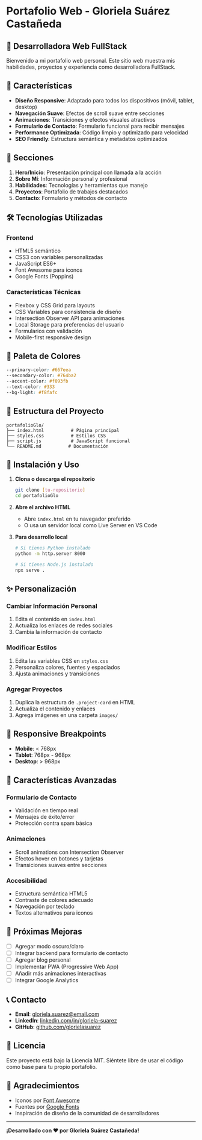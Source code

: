 # Portafolio Web - Gloriela Suárez Castañeda

## 🌟 Desarrolladora Web FullStack

Bienvenido a mi portafolio web personal. Este sitio web muestra mis habilidades, proyectos y experiencia como desarrolladora FullStack.

## 🚀 Características

- **Diseño Responsive**: Adaptado para todos los dispositivos (móvil, tablet, desktop)
- **Navegación Suave**: Efectos de scroll suave entre secciones
- **Animaciones**: Transiciones y efectos visuales atractivos
- **Formulario de Contacto**: Formulario funcional para recibir mensajes
- **Performance Optimizada**: Código limpio y optimizado para velocidad
- **SEO Friendly**: Estructura semántica y metadatos optimizados

## 📱 Secciones

1. **Hero/Inicio**: Presentación principal con llamada a la acción
2. **Sobre Mí**: Información personal y profesional
3. **Habilidades**: Tecnologías y herramientas que manejo
4. **Proyectos**: Portafolio de trabajos destacados
5. **Contacto**: Formulario y métodos de contacto

## 🛠️ Tecnologías Utilizadas

### Frontend
- HTML5 semántico
- CSS3 con variables personalizadas
- JavaScript ES6+
- Font Awesome para iconos
- Google Fonts (Poppins)

### Características Técnicas
- Flexbox y CSS Grid para layouts
- CSS Variables para consistencia de diseño
- Intersection Observer API para animaciones
- Local Storage para preferencias del usuario
- Formularios con validación
- Mobile-first responsive design

## 🎨 Paleta de Colores

```css
--primary-color: #667eea
--secondary-color: #764ba2
--accent-color: #f093fb
--text-color: #333
--bg-light: #f8fafc
```

## 📁 Estructura del Proyecto

```
portafolioGlo/
├── index.html          # Página principal
├── styles.css          # Estilos CSS
├── script.js           # JavaScript funcional
└── README.md          # Documentación
```

## 🚀 Instalación y Uso

1. **Clona o descarga el repositorio**
   ```bash
   git clone [tu-repositorio]
   cd portafolioGlo
   ```

2. **Abre el archivo HTML**
   - Abre `index.html` en tu navegador preferido
   - O usa un servidor local como Live Server en VS Code

3. **Para desarrollo local**
   ```bash
   # Si tienes Python instalado
   python -m http.server 8000
   
   # Si tienes Node.js instalado
   npx serve .
   ```

## ✨ Personalización

### Cambiar Información Personal
1. Edita el contenido en `index.html`
2. Actualiza los enlaces de redes sociales
3. Cambia la información de contacto

### Modificar Estilos
1. Edita las variables CSS en `styles.css`
2. Personaliza colores, fuentes y espaciados
3. Ajusta animaciones y transiciones

### Agregar Proyectos
1. Duplica la estructura de `.project-card` en HTML
2. Actualiza el contenido y enlaces
3. Agrega imágenes en una carpeta `images/`

## 📱 Responsive Breakpoints

- **Mobile**: < 768px
- **Tablet**: 768px - 968px
- **Desktop**: > 968px

## 🔧 Características Avanzadas

### Formulario de Contacto
- Validación en tiempo real
- Mensajes de éxito/error
- Protección contra spam básica

### Animaciones
- Scroll animations con Intersection Observer
- Efectos hover en botones y tarjetas
- Transiciones suaves entre secciones

### Accesibilidad
- Estructura semántica HTML5
- Contraste de colores adecuado
- Navegación por teclado
- Textos alternativos para iconos

## 🚀 Próximas Mejoras

- [ ] Agregar modo oscuro/claro
- [ ] Integrar backend para formulario de contacto
- [ ] Agregar blog personal
- [ ] Implementar PWA (Progressive Web App)
- [ ] Añadir más animaciones interactivas
- [ ] Integrar Google Analytics

## 📞 Contacto

- **Email**: gloriela.suarez@email.com
- **LinkedIn**: [linkedin.com/in/gloriela-suarez](https://linkedin.com/in/gloriela-suarez)
- **GitHub**: [github.com/glorielasuarez](https://github.com/glorielasuarez)

## 📄 Licencia

Este proyecto está bajo la Licencia MIT. Siéntete libre de usar el código como base para tu propio portafolio.

## 🙏 Agradecimientos

- Iconos por [Font Awesome](https://fontawesome.com/)
- Fuentes por [Google Fonts](https://fonts.google.com/)
- Inspiración de diseño de la comunidad de desarrolladores

---

**¡Desarrollado con ❤️ por Gloriela Suárez Castañeda!**
